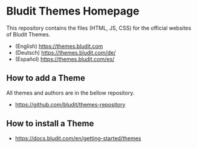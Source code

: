 # Bludit Themes Homepage
This repository contains the files (HTML, JS, CSS) for the official websites of Bludit Themes.

- (English) https://themes.bludit.com
- (Deutsch) https://themes.bludit.com/de/
- (Español) https://themes.bludit.com/es/

## How to add a Theme
All themes and authors are in the bellow repository.
- https://github.com/bludit/themes-repository

## How to install a Theme
- https://docs.bludit.com/en/getting-started/themes

